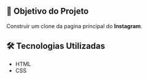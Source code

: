 

<h2>🎯 Objetivo do Projeto</h2>
<p>Construir um clone da pagina principal do <strong>Instagram</strong>.</p>


<h2>🛠 Tecnologias Utilizadas</h2>

<ul>
    <li>HTML</li>
    <li>CSS</li>

   



